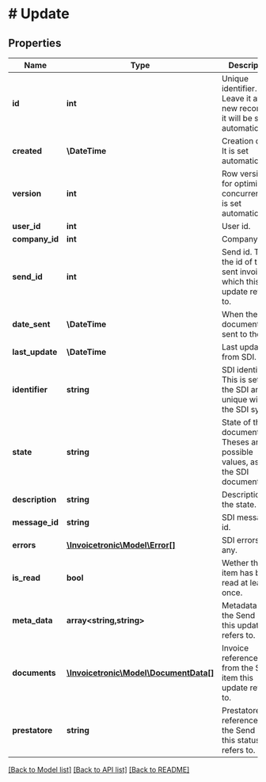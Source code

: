 # # Update

## Properties

Name | Type | Description | Notes
------------ | ------------- | ------------- | -------------
**id** | **int** | Unique identifier. Leave it at 0 for new records as it will be set automatically. | [optional]
**created** | **\DateTime** | Creation date. It is set automatically. | [optional]
**version** | **int** | Row version, for optimistic concurrency. It is set automatically. | [optional]
**user_id** | **int** | User id. | [optional]
**company_id** | **int** | Company id. | [optional]
**send_id** | **int** | Send id. This is the id of the sent invoice to which this update refers to. | [optional]
**date_sent** | **\DateTime** | When the document was sent to the SDI. | [optional]
**last_update** | **\DateTime** | Last update from SDI. | [optional]
**identifier** | **string** | SDI identifier. This is set by the SDI and it is unique within the SDI system. | [optional]
**state** | **string** | State of the document. Theses are the possible values, as per the SDI documentation: | [optional]
**description** | **string** | Description for the state. | [optional]
**message_id** | **string** | SDI message id. | [optional]
**errors** | [**\Invoicetronic\Model\Error[]**](Error.md) | SDI errors, if any. | [optional]
**is_read** | **bool** | Wether the item has been read at least once. | [optional]
**meta_data** | **array<string,string>** | Metadata from the Send item this update refers to. | [optional]
**documents** | [**\Invoicetronic\Model\DocumentData[]**](DocumentData.md) | Invoice references from the Send item this update refers to. | [optional]
**prestatore** | **string** | Prestatore reference from the Send item this status refers to. | [optional]

[[Back to Model list]](../../README.md#models) [[Back to API list]](../../README.md#endpoints) [[Back to README]](../../README.md)
